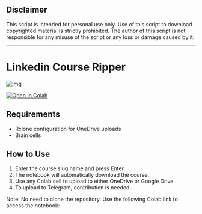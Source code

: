 ## Disclaimer

This script is intended for personal use only. Use of this script to download copyrighted material is strictly prohibited. The author of this script is not responsible for any misuse of the script or any loss or damage caused by it.

---

# Linkedin Course Ripper
![img](https://i.postimg.cc/dVSQy8s8/Error-Concept-Instagram-Story-1920-1080-px.jpg)




[![Open In Colab](https://colab.research.google.com/assets/colab-badge.svg)](https://colab.research.google.com/github/AKhilRaghav0/Linkedin_Learning_Ripper/blob/main/Linkedin_rip.ipynb)



## Requirements
- Rclone configuration for OneDrive uploads
- Brain cells

## How to Use
1. Enter the course slug name and press Enter.
2. The notebook will automatically download the course.
3. Use any Colab cell to upload to either OneDrive or Google Drive.
4. To upload to Telegram, contribution is needed.

Note: No need to clone the repository. Use the following Colab link to access the notebook: 
